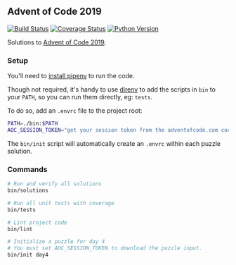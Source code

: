 Advent of Code 2019
---
[![Build Status](https://github.com/gumballhead/aoc2019/workflows/build/badge.svg)](https://github.com/gumballhead/aoc2019/actions)
[![Coverage Status](https://coveralls.io/repos/github/gumballhead/aoc2019/badge.svg?branch=HEAD)](https://coveralls.io/github/gumballhead/aoc2019?branch=HEAD)
[![Python Version](https://img.shields.io/github/pipenv/locked/python-version/gumballhead/aoc2019)](https://www.python.org/)

Solutions to [Advent of Code 2019](https://adventofcode.com/2019).

### Setup
You'll need to [install pipenv](https://github.com/pypa/pipenv#installation) to run the code.

Though not required, it's handy to use [direnv](https://direnv.net/) to add the scripts in `bin` to your `PATH`, so you can run them directly, eg: `tests`.

To do so, add an `.envrc` file to the project root:

```bash
PATH=./bin:$PATH
AOC_SESSION_TOKEN="get your session token from the adventofcode.com cookie"
```

The `bin/init` script will automatically create an `.envrc` within each puzzle solution.


### Commands
```bash
# Run and verify all solutions
bin/solutions

# Run all unit tests with coverage
bin/tests

# Lint project code
bin/lint

# Initialize a puzzle for day 4
# You must set AOC_SESSION_TOKEN to download the puzzle input.
bin/init day4
```
